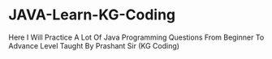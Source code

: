 # JAVA-Learn-KG-Coding
Here I Will Practice A Lot Of Java Programming Questions From Beginner To Advance Level Taught By Prashant Sir (KG Coding)
